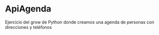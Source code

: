 # ApiAgenda
Ejercicio del grow de Python donde creamos una agenda de personas con direcciones y teléfonos
